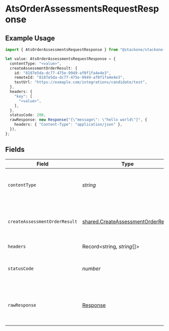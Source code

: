 # AtsOrderAssessmentsRequestResponse

## Example Usage

```typescript
import { AtsOrderAssessmentsRequestResponse } from "@stackone/stackone-client-ts/sdk/models/operations";

let value: AtsOrderAssessmentsRequestResponse = {
  contentType: "<value>",
  createAssessmentOrderResult: {
    id: "8187e5da-dc77-475e-9949-af0f1fa4e4e3",
    remoteId: "8187e5da-dc77-475e-9949-af0f1fa4e4e3",
    testUrl: "https://exmaple.com/integrations/candidate/test",
  },
  headers: {
    "key": [
      "<value>",
    ],
  },
  statusCode: 200,
  rawResponse: new Response("{\"message\": \"hello world\"}", {
    headers: { "Content-Type": "application/json" },
  }),
};
```

## Fields

| Field                                                                                           | Type                                                                                            | Required                                                                                        | Description                                                                                     |
| ----------------------------------------------------------------------------------------------- | ----------------------------------------------------------------------------------------------- | ----------------------------------------------------------------------------------------------- | ----------------------------------------------------------------------------------------------- |
| `contentType`                                                                                   | *string*                                                                                        | :heavy_check_mark:                                                                              | HTTP response content type for this operation                                                   |
| `createAssessmentOrderResult`                                                                   | [shared.CreateAssessmentOrderResult](../../../sdk/models/shared/createassessmentorderresult.md) | :heavy_minus_sign:                                                                              | The order request of the assessment for candidate.                                              |
| `headers`                                                                                       | Record<string, *string*[]>                                                                      | :heavy_check_mark:                                                                              | N/A                                                                                             |
| `statusCode`                                                                                    | *number*                                                                                        | :heavy_check_mark:                                                                              | HTTP response status code for this operation                                                    |
| `rawResponse`                                                                                   | [Response](https://developer.mozilla.org/en-US/docs/Web/API/Response)                           | :heavy_check_mark:                                                                              | Raw HTTP response; suitable for custom response parsing                                         |